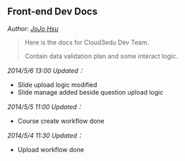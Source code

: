 ## Front-end Dev Docs
*Author: [JoJo Hsu](<mailto: jiaweixu@cloud3edu.com>)*

> Here is the docs for Cloud3edu Dev Team.
> 
> Contain data validation plan and some interact logic.

*2014/5/6 13:00 Updated：*

* Slide upload logic modified
* Slide manage added beside question upload logic

*2014/5/5 11:00 Updated：*

* Course create workflow done

*2014/5/4 11:30 Updated：*

* Upload workflow done

